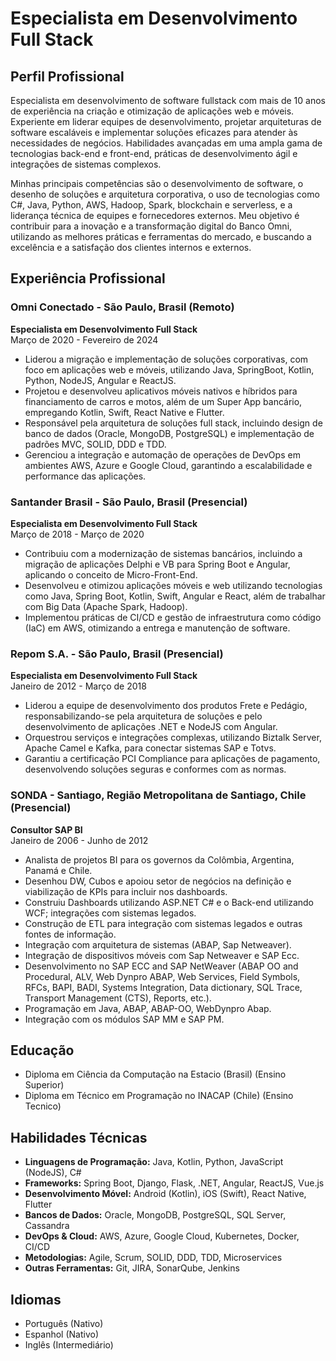 # Especialista em Desenvolvimento Full Stack

## Perfil Profissional

Especialista em desenvolvimento de software fullstack com mais de 10 anos de experiência na criação e otimização de aplicações web e móveis. Experiente em liderar equipes de desenvolvimento, projetar arquiteturas de software escaláveis e implementar soluções eficazes para atender às necessidades de negócios. Habilidades avançadas em uma ampla gama de tecnologias back-end e front-end, práticas de desenvolvimento ágil e integrações de sistemas complexos.

Minhas principais competências são o desenvolvimento de software, o desenho de soluções e arquitetura corporativa, o uso de tecnologias como C#, Java, Python, AWS, Hadoop, Spark, blockchain e serverless, e a liderança técnica de equipes e fornecedores externos. Meu objetivo é contribuir para a inovação e a transformação digital do Banco Omni, utilizando as melhores práticas e ferramentas do mercado, e buscando a excelência e a satisfação dos clientes internos e externos.

## Experiência Profissional

### Omni Conectado - São Paulo, Brasil (Remoto)

**Especialista em Desenvolvimento Full Stack**  
Março de 2020 - Fevereiro de 2024
- Liderou a migração e implementação de soluções corporativas, com foco em aplicações web e móveis, utilizando Java, SpringBoot, Kotlin, Python, NodeJS, Angular e ReactJS.
- Projetou e desenvolveu aplicativos móveis nativos e híbridos para financiamento de carros e motos, além de um Super App bancário, empregando Kotlin, Swift, React Native e Flutter.
- Responsável pela arquitetura de soluções full stack, incluindo design de banco de dados (Oracle, MongoDB, PostgreSQL) e implementação de padrões MVC, SOLID, DDD e TDD.
- Gerenciou a integração e automação de operações de DevOps em ambientes AWS, Azure e Google Cloud, garantindo a escalabilidade e performance das aplicações.

### Santander Brasil - São Paulo, Brasil (Presencial)

**Especialista em Desenvolvimento Full Stack**  
Março de 2018 - Março de 2020
- Contribuiu com a modernização de sistemas bancários, incluindo a migração de aplicações Delphi e VB para Spring Boot e Angular, aplicando o conceito de Micro-Front-End.
- Desenvolveu e otimizou aplicações móveis e web utilizando tecnologias como Java, Spring Boot, Kotlin, Swift, Angular e React, além de trabalhar com Big Data (Apache Spark, Hadoop).
- Implementou práticas de CI/CD e gestão de infraestrutura como código (IaC) em AWS, otimizando a entrega e manutenção de software.

### Repom S.A. - São Paulo, Brasil (Presencial)

**Especialista em Desenvolvimento Full Stack**  
Janeiro de 2012 - Março de 2018
- Liderou a equipe de desenvolvimento dos produtos Frete e Pedágio, responsabilizando-se pela arquitetura de soluções e pelo desenvolvimento de aplicações .NET e NodeJS com Angular.
- Orquestrou serviços e integrações complexas, utilizando Biztalk Server, Apache Camel e Kafka, para conectar sistemas SAP e Totvs.
- Garantiu a certificação PCI Compliance para aplicações de pagamento, desenvolvendo soluções seguras e conformes com as normas.

### SONDA - Santiago, Região Metropolitana de Santiago, Chile (Presencial)

**Consultor SAP BI**  
Janeiro de 2006 - Junho de 2012
- Analista de projetos BI para os governos da Colômbia, Argentina, Panamá e Chile.
- Desenhou DW, Cubos e apoiou setor de negócios na definição e viabilização de KPIs para incluir nos dashboards.
- Construiu Dashboards utilizando ASP.NET C# e o Back-end utilizando WCF; integrações com sistemas legados.
- Construção de ETL para integração com sistemas legados e outras fontes de informação.
- Integração com arquitetura de sistemas (ABAP, Sap Netweaver).
- Integração de dispositivos móveis com Sap Netweaver e SAP Ecc.
- Desenvolvimento no SAP ECC and SAP NetWeaver (ABAP OO and Procedural, ALV, Web Dynpro ABAP, Web Services, Field Symbols, RFCs, BAPI, BADI, Systems Integration, Data dictionary, SQL Trace, Transport Management (CTS), Reports, etc.).
- Programação em Java, ABAP, ABAP-OO, WebDynpro Abap.
- Integração com os módulos SAP MM e SAP PM.

## Educação

- Diploma em Ciência da Computação na Estacio (Brasil) (Ensino Superior)
- Diploma em Técnico em Programação no INACAP (Chile) (Ensino Tecnico)

## Habilidades Técnicas

- **Linguagens de Programação:** Java, Kotlin, Python, JavaScript (NodeJS), C#
- **Frameworks:** Spring Boot, Django, Flask, .NET, Angular, ReactJS, Vue.js
- **Desenvolvimento Móvel:** Android (Kotlin), iOS (Swift), React Native, Flutter
- **Bancos de Dados:** Oracle, MongoDB, PostgreSQL, SQL Server, Cassandra
- **DevOps & Cloud:** AWS, Azure, Google Cloud, Kubernetes, Docker, CI/CD
- **Metodologias:** Agile, Scrum, SOLID, DDD, TDD, Microservices
- **Outras Ferramentas:** Git, JIRA, SonarQube, Jenkins

## Idiomas

- Português (Nativo)
- Espanhol (Nativo)
- Inglês (Intermediário)

